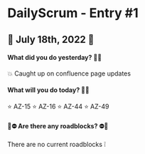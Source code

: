 # DailyScrum - Entry #1
## :ocean: July 18th, 2022 :ocean:

#### What did you do yesterday? :calendar::arrows_counterclockwise:

:boom: Caught up on confluence page updates

#### What will you do today? :running::dash:

:star: AZ-15
:star: AZ-16
:star: AZ-44
:star: AZ-49

#### :triangular_flag_on_post::no_entry: Are there any roadblocks? :no_entry::triangular_flag_on_post:

There are no current roadblocks :grey_exclamation: